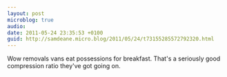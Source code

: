 ```yaml
---
layout: post
microblog: true
audio: 
date: 2011-05-24 23:35:53 +0100
guid: http://samdeane.micro.blog/2011/05/24/t73155285572792320.html
---
```

Wow removals vans eat possessions for breakfast. That's a seriously good compression ratio they've got going on.
